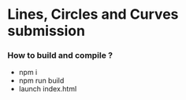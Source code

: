 # Lines, Circles and Curves submission

### How to build and compile ?
- npm i
- npm run build
- launch index.html
